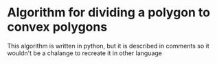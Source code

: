 # Algorithm for dividing a polygon to convex polygons
This algorithm is written in python, but it is described in comments so it wouldn't be a chalange to recreate it in other language
